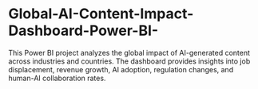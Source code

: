 # Global-AI-Content-Impact-Dashboard-Power-BI-
This Power BI project analyzes the global impact of AI-generated content across industries and countries. The dashboard provides insights into job displacement, revenue growth, AI adoption, regulation changes, and human-AI collaboration rates.
